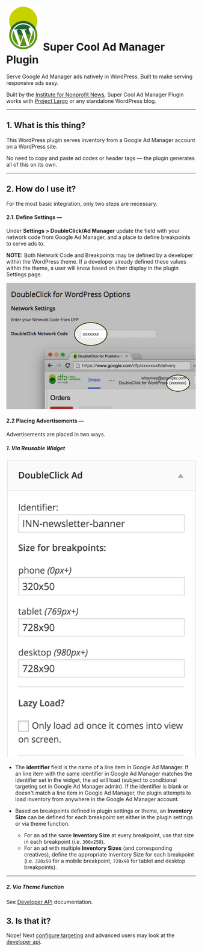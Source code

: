 # ![Screenshot](img/dfw.png) Super Cool Ad Manager Plugin

Serve Google Ad Manager ads natively in WordPress. Built to make serving responsive ads easy.

Built by the [Institute for Nonprofit News](http://inn.org/), Super Cool Ad Manager Plugin works with [Project Largo](http://largoproject.org/) or any standalone WordPress blog.

* * *

## 1. What is this thing?

This WordPress plugin serves inventory from a Google Ad Manager account on a WordPress site.

No need to copy and paste ad codes or header tags — the plugin generates all of this on its own.

* * *

## 2. How do I use it?

For the most basic integration, only two steps are necessary.

#### __2.1. Define Settings__ —

Under **Settings > DoubleClick/Ad Manager** update the field with your network code from Google Ad Manager, and a place to define breakpoints to serve ads to.

**NOTE:** Both Network Code and Breakpoints may be defined by a developer within the WordPress theme. If a developer already defined these values within the theme, a user will know based on their display in the plugin Settings page.

![Screenshot](img/network-code.png)

#### __2.2 Placing Advertisements__ —

Advertisements are placed in two ways.

##### 1. Via Reusable Widget

![Screenshot](img/widget.png)

 * The __identifier__ field is the name of a line item in Google Ad Manager. If an line item with the same identifier in Google Ad Manager matches the identifier set in the widget, the ad will load (subject to conditional targeting set in Google Ad Manager admin). If the identifier is blank or doesn't match a line item in Google Ad Manager, the plugin attempts to load inventory from anywhere in the Google Ad Manager account.

 * Based on breakpoints defined in plugin settings or theme, an __Inventory Size__ can be defined for each breakpoint set either in the plugin settings or via theme function.
   * For an ad the same __Inventory Size__ at every breakpoint, use that size in each breakpoint (i.e. `300x250`).
   * For an ad with multiple __Inventory Sizes__ (and corresponding creatives), define the appropriate Inventory Size for each breakpoint (i.e. `320x50` for a mobile breakpoint, `728x90` for tablet and desktop breakpoints).

* * *

##### 2. Via Theme Function

See [Developer API](Developer-API.md) documentation.

## 3. Is that it?

Nope! Next [configure targeting](Targeting.md) and advanced users may look at the [developer api](developer-api/).
